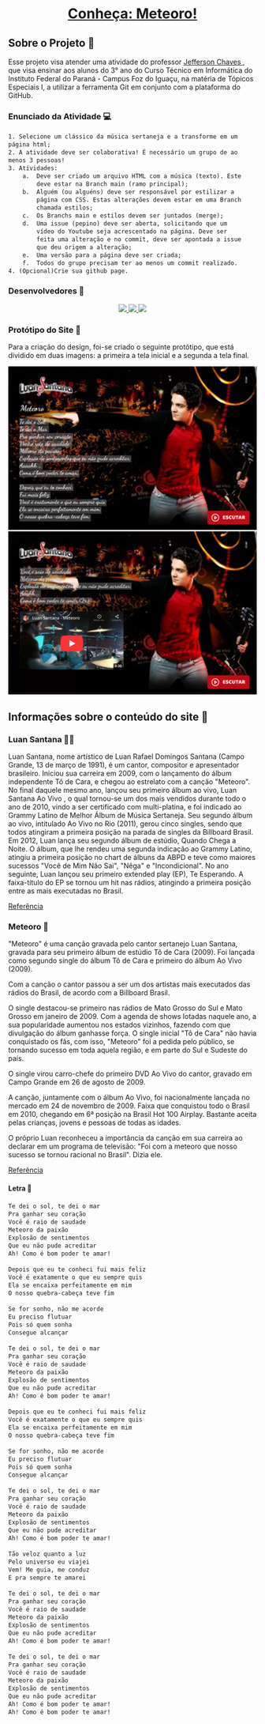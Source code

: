 <a href="https://dyogobendo.github.io/Meteoro/"> <h1 align="center"> Conheça: Meteoro!</h1> </a>

<h2> Sobre o Projeto 🦉</h2>
<p> 
Esse projeto visa atender uma atividade do professor <a href="https://github.com/jeffersonchaves"> Jefferson Chaves </a>, que visa ensinar aos alunos do 3° ano do Curso Técnico em Informática do Instituto Federal do Paraná - Campus Foz do Iguaçu, na matéria de Tópicos Especiais I, a utilizar a ferramenta Git em conjunto com a plataforma do GitHub. 
</p>

<h3>Enunciado da Atividade 💻</h3>

```
1. Selecione um clássico da música sertaneja e a transforme em um
página html;
2. A atividade deve ser colaborativa! É necessário um grupo de ao
menos 3 pessoas!
3. Atividades:
    a.  Deve ser criado um arquivo HTML com a música (texto). Este
        deve estar na Branch main (ramo principal);
    b.  Alguém (ou alguéns) deve ser responsável por estilizar a
        página com CSS. Estas alterações devem estar em uma Branch
        chamada estilos;
    c.  Os Branchs main e estilos devem ser juntados (merge);
    d.  Uma issue (pepino) deve ser aberta, solicitando que um
        vídeo do Youtube seja acrescentado na página. Deve ser
        feita uma alteração e no commit, deve ser apontada a issue
        que deu origem a alteração;
    e.  Uma versão para a página deve ser criada;
    f.  Todos do grupo precisam ter ao menos um commit realizado.
4. (Opcional)Crie sua github page.
```


<h3> Desenvolvedores 🤖 </h3>
<p align="center">
    <a href="https://github.com/NikolyCover"> 
        <img src="https://github.com/NikolyCover.png?size=150">        
    </a>    
    <a href="https://github.com/vinniciusJ"> 
        <img src="https://github.com/vinniciusJ.png?size=150">
    </a>    
    <a href="https://github.com/DyogoBendo"> 
        <img src="https://github.com/DyogoBendo.png?size=150">
    </a>            
</p>

<h3> Protótipo do Site 🐣 </h3>
Para a criação do design, foi-se criado o seguinte protótipo, que está dividido em duas imagens: a primeira a tela inicial e a segunda a tela final. 

<p align="center">

<img src="https://github.com/DyogoBendo/Meteoro/blob/main/assets/Imagem_Prototipo_1.jpg">
<img src="https://github.com/DyogoBendo/Meteoro/blob/main/assets/Imagem_Prototipo_2.jpg">

</p>

<h2> Informações sobre o conteúdo do site 🧾</h2>

<h3> Luan Santana 👨‍🎤</h3>

<p>
Luan Santana, nome artístico de Luan Rafael Domingos Santana (Campo Grande, 13 de março de 1991), é um cantor, compositor e apresentador brasileiro. Iniciou sua carreira em 2009, com o lançamento do álbum independente Tô de Cara, e chegou ao estrelato com a canção "Meteoro". No final daquele mesmo ano, lançou seu primeiro álbum ao vivo, Luan Santana Ao Vivo , o qual tornou-se um dos mais vendidos durante todo o ano de 2010, vindo a ser certificado com multi-platina, e foi indicado ao Grammy Latino de Melhor Álbum de Música Sertaneja. Seu segundo álbum ao vivo, intitulado Ao Vivo no Rio (2011), gerou cinco singles, sendo que todos atingiram a primeira posição na parada de singles da Billboard Brasil. Em 2012, Luan lança seu segundo álbum de estúdio, Quando Chega a Noite. O álbum, que lhe rendeu uma segunda indicação ao Grammy Latino, atingiu a primeira posição no chart de álbuns da ABPD e teve como maiores sucessos "Você de Mim Não Sai", "Nêga" e "Incondicional". No ano seguinte, Luan lançou seu primeiro extended play (EP), Te Esperando. A faixa-título do EP se tornou um hit nas rádios, atingindo a primeira posição entre as mais executadas no Brasil.

<a href="https://pt.wikipedia.org/wiki/Luan_Santana"> Referência </a>
</p>

<h3> Meteoro 🌠</h3>

<p>
"Meteoro" é uma canção gravada pelo cantor sertanejo Luan Santana, gravada para seu primeiro álbum de estúdio Tô de Cara (2009). Foi lançada como segundo single do álbum Tô de Cara e primeiro do álbum Ao Vivo (2009).

Com a canção o cantor passou a ser um dos artistas mais executados das rádios do Brasil, de acordo com a Billboard Brasil.

O single destacou-se primeiro nas rádios de Mato Grosso do Sul e Mato Grosso em janeiro de 2009. Com a agenda de shows lotadas naquele ano, a sua popularidade aumentou nos estados vizinhos, fazendo com que divulgação do álbum ganhasse força. O single inicial "Tô de Cara" não havia conquistado os fãs, com isso, "Meteoro" foi a pedida pelo público, se tornando sucesso em toda aquela região, e em parte do Sul e Sudeste do país.

O single virou carro-chefe do primeiro DVD Ao Vivo do cantor, gravado em Campo Grande em 26 de agosto de 2009.

A canção, juntamente com o álbum Ao Vivo, foi nacionalmente lançada no mercado em 24 de novembro de 2009. Faixa que conquistou todo o Brasil em 2010, chegando em 6ª posição na Brasil Hot 100 Airplay. Bastante aceita pelas crianças, jovens e pessoas de todas as idades.

O próprio Luan reconheceu a importância da canção em sua carreira ao declarar em um programa de televisão: "Foi com a meteoro que nosso sucesso se tornou racional no Brasil". Dizia ele.

<a href="https://pt.wikipedia.org/wiki/Meteoro_(can%C3%A7%C3%A3o)"> Referência </a>
</p> 

<h4> Letra 🎤</h4>

```
Te dei o sol, te dei o mar
Pra ganhar seu coração
Você é raio de saudade
Meteoro da paixão
Explosão de sentimentos
Que eu não pude acreditar
Ah! Como é bom poder te amar!

Depois que eu te conheci fui mais feliz
Você é exatamente o que eu sempre quis
Ela se encaixa perfeitamente em mim
O nosso quebra-cabeça teve fim

Se for sonho, não me acorde
Eu preciso flutuar
Pois só quem sonha
Consegue alcançar

Te dei o sol, te dei o mar
Pra ganhar seu coração
Você é raio de saudade
Meteoro da paixão
Explosão de sentimentos
Que eu não pude acreditar
Ah! Como é bom poder te amar!

Depois que eu te conheci fui mais feliz
Você é exatamente o que eu sempre quis
Ela se encaixa perfeitamente em mim
O nosso quebra-cabeça teve fim

Se for sonho, não me acorde
Eu preciso flutuar
Pois só quem sonha
Consegue alcançar

Te dei o sol, te dei o mar
Pra ganhar seu coração
Você é raio de saudade
Meteoro da paixão
Explosão de sentimentos
Que eu não pude acreditar
Ah! Como é bom poder te amar!

Tão veloz quanto a luz
Pelo universo eu viajei
Vem! Me guia, me conduz
E pra sempre te amarei

Te dei o sol, te dei o mar
Pra ganhar seu coração
Você é raio de saudade
Meteoro da paixão
Explosão de sentimentos
Que eu não pude acreditar
Ah! Como é bom poder te amar!

Te dei o sol, te dei o mar
Pra ganhar seu coração
Você é raio de saudade
Meteoro da paixão
Explosão de sentimentos
Que eu não pude acreditar
Ah! Como é bom poder te amar!
Ah! Como é bom poder te amar!
```
